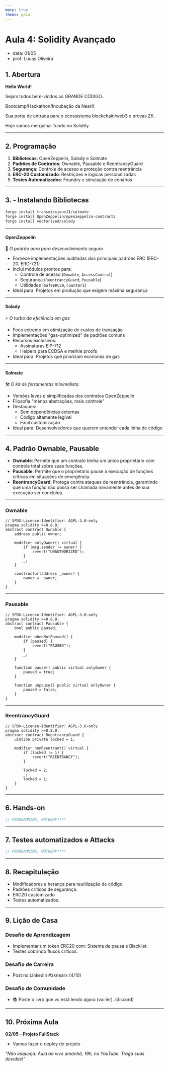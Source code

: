 ```yaml
---
marp: true
theme: gaia
---
```


# **Aula 4: Solidity Avançado**

- data: 01/05
- prof: Lucas Oliveira

## **1. Abertura**

**Hello World!**

Sejam todos bem-vindos ao GRANDE CÓDIGO.

Bootcamp/Hackathon/Incubação da NearX

Sua porta de entrada para o ecossistema blockchain/web3 e provas ZK.

Hoje vamos mergulhar fundo no Solidity.

---

## **2. Programação**

1. **Bibliotecas**: OpenZeppelin, Solady e Solmate
2. **Padrões de Contratos**: Ownable, Pausable e ReentrancyGuard
3. **Segurança**: Controle de acesso e proteção contra reentrância
4. **ERC-20 Customizado**: Restrições e lógicas personalizadas
5. **Testes Automatizados**: Foundry e simulação de cenários

---

## **3. - Instalando Bibliotecas**

```bash
forge install transmissions11/solmate
forge install OpenZeppelin/openzeppelin-contracts
forge install vectorized/solady
```

---

#### **OpenZeppelin**

📌 _O padrão ouro para desenvolvimento seguro_

- Fornece implementações auditadas dos principais padrões ERC (ERC-20, ERC-721)
- Inclui módulos prontos para:
  - Controle de acesso (`Ownable`, `AccessControl`)
  - Segurança (`ReentrancyGuard`, `Pausable`)
  - Utilidades (`SafeERC20`, `Counters`)
- Ideal para: Projetos em produção que exigem máxima segurança

---

#### **Solady**

⚡ _O turbo da eficiência em gas_

- Foco extremo em otimização de custos de transação
- Implementações "gas-optimized" de padrões comuns
- Recursos exclusivos:
  - Assinaturas EIP-712
  - Helpers para ECDSA e merkle proofs
- Ideal para: Projetos que priorizam economia de gas

---

#### **Solmate**

🛠️ _O kit de ferramentas minimalista_

- Versões leves e simplificadas dos contratos OpenZeppelin
- Filosofia "menos abstrações, mais controle"
- Destaques:
  - Sem dependências externas
  - Código altamente legível
  - Fácil customização
- Ideal para: Desenvolvedores que querem entender cada linha de código

---

## **4. Padrão Ownable, Pausable**

- **Ownable**: Permite que um contrato tenha um único proprietário com controle total sobre suas funções.
- **Pausable**: Permite que o proprietário pause a execução de funções críticas em situações de emergência.
- **ReentrancyGuard**: Protege contra ataques de reentrância, garantindo que uma função não possa ser chamada novamente antes de sua execução ser concluída.

---

### Ownable

```solidity
// SPDX-License-Identifier: AGPL-3.0-only
pragma solidity >=0.8.0;
abstract contract Ownable {
    address public owner;

    modifier onlyOwner() virtual {
        if (msg.sender != owner) {
            revert("UNAUTHORIZED");
        }
        _;
    }

    constructor(address _owner) {
        owner = _owner;
    }
}
```

---

### Pausable

```solidity
// SPDX-License-Identifier: AGPL-3.0-only
pragma solidity >=0.8.0;
abstract contract Pausable {
    bool public paused;

    modifier whenNotPaused() {
        if (paused) {
            revert("PAUSED");
        }
        _;
    }

    function pause() public virtual onlyOwner {
        paused = true;
    }

    function unpause() public virtual onlyOwner {
        paused = false;
    }
}
```

---

### ReentrancyGuard

```solidity
// SPDX-License-Identifier: AGPL-3.0-only
pragma solidity >=0.8.0;
abstract contract ReentrancyGuard {
    uint256 private locked = 1;

    modifier nonReentrant() virtual {
        if (locked != 1) {
            revert("REENTRANCY");
        }

        locked = 2;
        _;
        locked = 1;
    }
}
```

---

## **6. Hands-on**

```js
// PROGRAMMING, MOTHERF****
```

---

## **7. Testes automatizados e Attacks**

```js
// PROGRAMMING, MOTHERF****
```

---

## **8. Recapitulação**

- Modificadores e herança para reutilização de código.
- Padrões críticos de segurança.
- ERC20 customizado
- Testes automatizados.

---

## **9. Lição de Casa**

### Desafio de Aprendizagem

- Implementar um token ERC20 com: Sistema de pausa e Blacklist.
- Testes cobrindo fluxos críticos.

### Desafio de Carreira

- Post no Linkedin #zknearx (4/10)

### Desafio de Comunidade

- 📚 Poste o livro que vc está lendo agora (vai ler). (discord)

---

## **10. Próxima Aula**

**02/05 – Projeto FullStack**

- Vamos fazer o deploy do projeto

_"Não esqueça: Aula ao vivo amanhã, 19h, no YouTube. Traga suas dúvidas!"_
